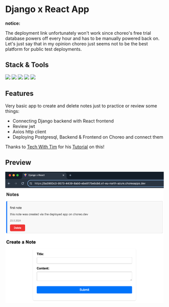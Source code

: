 # Django x React App

**notice:**

The deployment link unfortunately won't work since choreo's free trial database powers off every hour and has to be manually powered back on. Let's just say that in my opinion choreo just seems not to be the best platform for public test deployments.

## Stack & Tools

<div>
<img src="https://img.shields.io/badge/Django-092E20.svg?style=for-the-badge&logo=Django&logoColor=white" />
<img src="https://img.shields.io/badge/PostgreSQL-4169E1.svg?style=for-the-badge&logo=postgresql&logoColor=white" />
<img src="https://img.shields.io/badge/Axios-5A29E4.svg?style=for-the-badge&logo=Axios&logoColor=white" />
<img src="https://img.shields.io/badge/React-61DAFB.svg?style=for-the-badge&logo=React&logoColor=black" />
<img src="https://img.shields.io/badge/choreo-485fcc?style=for-the-badge" />

</div>

## Features

Very basic app to create and delete notes just to practice or review some things:

- Connecting Django backend with React frontend
- Review jwt
- Axios http client
- Deploying Postgresql, Backend & Frontend on Choreo and connect them

Thanks to [Tech With Tim](https://www.youtube.com/@TechWithTim) for his [Tutorial](https://youtu.be/c-QsfbznSXI?si=E_3I_S1gi2zJxLPE) on this!

## Preview

<img src='./frontend/public/github/preview-1.png' alt='preview'/>
